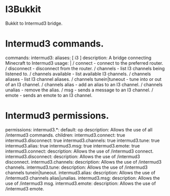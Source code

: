 I3Bukkit
========

Bukkit to Intermud3 bridge.

# Intermud3 commands.
commands:
  intermud3:
    aliases: [ i3 ]
    description: A bridge connecting Minecraft to Intermud3
    usage: |
        /<command> connect - connect to the preferred router.
        /<command> disconnect - disconnect from the router.
        /<command> channels - list I3 channels being listened to.
        /<command> channels available - list available I3 channels.
        /<command> channels aliases - list I3 channel aliases.
        /<command> channels tunein|tuneout <channel> - tune into or out of an I3 channel.
        /<command> channels alias <alias> <channel> - add an alias to an I3 channel.
        /<command> channels unalias <alias> - remove the alias.
        /<command> msg <channel> <message> - sends a message to an I3 channel.
        /<command> emote <channel> <emote> - sends an emote to an I3 channel.

# Intermud3 permissions.        
permissions:
  intermud3.*:
    default: op
    description: Allows the use of all /intermud3 commands.
    children:
      intermud3.connect: true
      intermud3.disconnect: true
      intermud3.channels: true
      intermud3.tune: true
      intermud3.alias: true
      intermud3.msg: true
      intermud3.emote: true
  intermud3.connect:
    description: Allows the use of /intermud3 connect.
  intermud3.disconnect:
    description: Allows the use of /intermud3 disconnect.
  intermud3.channels:
    description: Allows the use of /intermud3 channels.
  intermud3.tune:
    description: Allows the use of /intermud3 channels tunein|tuneout.
  intermud3.alias:
    description: Allows the use of /intermud3 channels alias|unalias.
  intermud3.msg:
    description: Allows the use of /intermud3 msg.
  intermud3.emote:
    description: Allows the use of /intermud3 emote.

